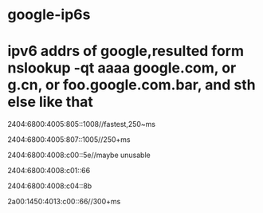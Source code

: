 google-ip6s
===========

ipv6 addrs of google,resulted form nslookup -qt aaaa google.com, or g.cn, or foo.google.com.bar, and sth else like that
====================
 2404:6800:4005:805::1008//fastest,250~ms

2404:6800:4005:807::1005//250+ms

2404:6800:4008:c00::5e//maybe unusable

2404:6800:4008:c01::66

2404:6800:4008:c04::8b

2a00:1450:4013:c00::66//300+ms
